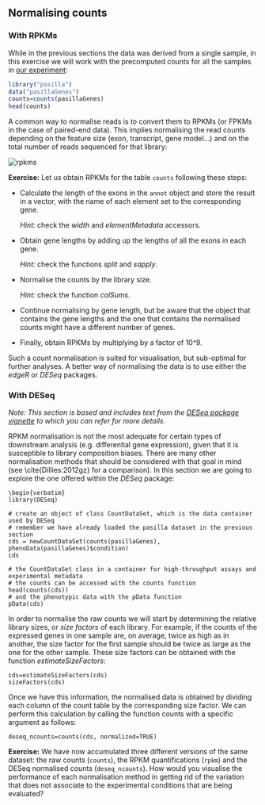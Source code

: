## Normalising counts
### With RPKMs
While in the previous sections the data was derived from a single sample, in this exercise we will work with the precomputed counts for all the samples in [our experiment](http://bioconductor.org/packages/2.11/data/experiment/html/pasilla.html):

```R
library("pasilla")
data("pasillaGenes")
counts=counts(pasillaGenes)
head(counts)
```

A common way to normalise reads is to convert them to RPKMs (or FPKMs in the case of paired-end data). This implies normalising the read counts depending on the feature size (exon, transcript, gene model...) and on the total number of reads sequenced for that library:

![rpkms](../img/rpkms/png)

**Exercise:** Let us obtain RPKMs for the table `counts` following these steps:

* Calculate the length of the exons in the `annot` object and store the result in a vector, with the name of each element set to the corresponding gene.

  *Hint:* check the *width* and *elementMetadata* accessors.

* Obtain gene lengths by adding up the lengths of all the exons in each gene.

  *Hint:* check the functions *split* and *sapply*.

* Normalise the counts by the library size.

  *Hint:* check the function *colSums*.


* Continue normalising by gene length, but be aware that the object that contains the gene lengths and the one that contains the normalised counts might have a different number of genes.


* Finally, obtain RPKMs by multiplying by a factor of 10^9.


Such a count normalisation is suited for visualisation, but sub-optimal for further analyses. A better way of normalising the data is to use either the *edgeR* or *DESeq* packages.

### With DESeq
*Note: This section is based and includes text from the [DESeq package vignette](http://www.bioconductor.org/packages/release/bioc/vignettes/DESeq/inst/doc/DESeq.pdf) to which you can refer for more details.*

RPKM normalisation is not the most adequate for certain types of downstream analysis (e.g. differential gene expression), given that it is susceptible to library composition biases. There are many other normalisation methods that should be considered with that goal in mind (see \cite{Dillies:2012gz} for a comparison). In this section we are going to explore the one offered within the *DESeq* package:

```rconsole
\begin{verbatim}
library(DESeq)

# create an object of class CountDataSet, which is the data container used by DESeq
# remember we have already loaded the pasilla dataset in the previous section
cds = newCountDataSet(counts(pasillaGenes), phenoData(pasillaGenes)$condition)
cds

# the CountDataSet class in a container for high-throughput assays and experimental metadata
# the counts can be accessed with the counts function
head(counts(cds))
# and the phenotypic data with the pData function
pData(cds)
```

In order to normalise the raw counts we will start by determining the relative library sizes, or *size factors* of each library. For example, if the counts of the expressed genes in one sample are, on average, twice as high as in another, the size factor for the first sample should be twice as large as the one for the other sample. These size factors can be obtained with the function *estimateSizeFactors*:

```rconsole
cds=estimateSizeFactors(cds)
sizeFactors(cds)
```

Once we have this information, the normalised data is obtained by dividing each column of the count table by the corresponding size factor. We can perform this calculation by calling the function counts with a specific argument as follows:

```rconsole
deseq_ncounts=counts(cds, normalized=TRUE)
```

**Exercise:** We have now accumulated three different versions of the same dataset: the raw counts (`counts`), the RPKM quantifications (`rpkm`) and the DESeq normalised counts (`deseq_ncounts`). How would you visualise the performance of each normalisation method in getting rid of the variation that does not associate to the experimental conditions that are being evaluated?